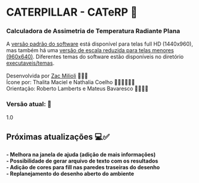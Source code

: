 # CATERPILLAR - CATeRP 🐛
<h3><strong>Calculadora de Assimetria de Temperatura Radiante Plana</strong></h3>

A [versão padrão do software](https://github.com/Zac-Milioli/Caterpillar-CATeRP/blob/master/executaveis/Caterpillar.exe) está disponível para telas full HD (1440x960), mas também há uma [versão de escala reduzida para telas menores (960x640)](https://github.com/Zac-Milioli/Caterpillar-CATeRP/blob/master/executaveis/Caterpillar%20(downscale).exe).
Diferentes temas do software estão disponíveis no diretório [executaveis/temas](https://github.com/Zac-Milioli/Caterpillar-CATeRP/tree/master/executaveis/temas).<br><br>
Desenvolvida por [Zac Milioli](https://www.linkedin.com/in/zac-milioli) 👩🏻‍💻 <br>
Ícone por: Thalita Maciel e Nathalia Coelho 👩🏻‍🎨👩🏻‍🎨<br>
Orientação: Roberto Lamberts e Mateus Bavaresco 👷🏻👷🏻<br>
<h3><strong>Versão atual: 🎉</strong></h3> 
1.0
<br>

<h2><strong>Próximas atualizações 💻✅<strong></h2>
- Melhora na janela de ajuda (adição de mais informações)<br>
- Possibilidade de gerar arquivo de texto com os resultados<br>
- Adição de cores para fill nas paredes traseiras do desenho<br>
- Replanejamento do desenho aberto do ambiente<br>
